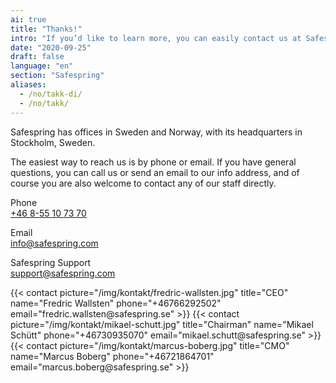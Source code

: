 ```yaml
---
ai: true
title: "Thanks!"
intro: "If you’d like to learn more, you can easily contact us at Safespring."
date: "2020-09-25"
draft: false
language: "en"
section: "Safespring"
aliases:
  - /no/takk-di/
  - /no/takk/
---
```


<div class="ingress"><p>Safespring has offices in Sweden and Norway, with its headquarters in Stockholm, Sweden.</p></div>

The easiest way to reach us is by phone or email. If you have general questions, you can call us or send an email to our info address, and of course you are also welcome to contact any of our staff directly.

<span class="inline-rubrik">Phone</span><br>
<a href="tel:+46855107370">+46 8-55 10 73 70</a>

<span class="inline-rubrik">Email</span><br>
<a href="mailto:info@safespring.com">info@safespring.com</a>

<span class="inline-rubrik">Safespring Support</span><br>
<a href="mailto:support@safespring.com">support@safespring.com</a>

<div class="flexcontainer-shortcode">
{{< contact picture="/img/kontakt/fredric-wallsten.jpg" title="CEO" name="Fredric Wallsten" phone="+46766292502" email="fredric.wallsten@safespring.se" >}}
{{< contact picture="/img/kontakt/mikael-schutt.jpg" title="Chairman" name="Mikael Schütt" phone="+46730935070" email="mikael.schutt@safespring.se" >}}
{{< contact picture="/img/kontakt/marcus-boberg.jpg" title="CMO" name="Marcus Boberg" phone="+46721864701‬" email="marcus.boberg@safespring.se" >}}
</div>
